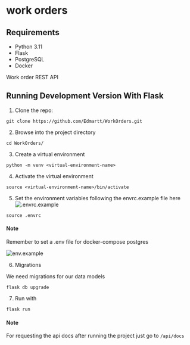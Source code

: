 # work orders

## Requirements

- Python 3.11
- Flask
- PostgreSQL
- Docker


Work order REST API


## Running Development Version With Flask

1. Clone the repo:

```
git clone https://github.com/Edmartt/WorkOrders.git
```

2. Browse into the project directory

```
cd WorkOrders/
```

3. Create a virtual environment

```
python -m venv <virtual-environment-name>
```

4. Activate the virtual environment

```
source <virtual-environment-name>/bin/activate
```

5. Set the environment variables following the envrc.example file here ![.envrc.example](https://github.com/Edmartt/WorkOrders/blob/dev/.envrc.example)

```
source .envrc
```

#### Note

Remember to set a .env file for docker-compose postgres

![env.example](https://github.com/Edmartt/WorkOrders/blob/dev/env.example)

6. Migrations

We need migrations for our data models

```
flask db upgrade
```

7. Run with

```
flask run
```

#### Note

For requesting the api docs after running the project just go to `/api/docs`

